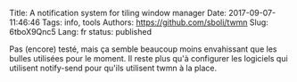 Title: A notification system for tiling window manager
Date: 2017-09-07-11:46:46
Tags: info, tools
Authors: https://github.com/sboli/twmn
Slug: 6tboX9Qnc5
Lang: fr
status: published

Pas (encore) testé, mais ça semble beaucoup moins envahissant que les bulles utilisées pour le moment.
Il reste plus qu'à configurer les logiciels qui utilisent notify-send pour qu'ils utilisent twmn à la place.
